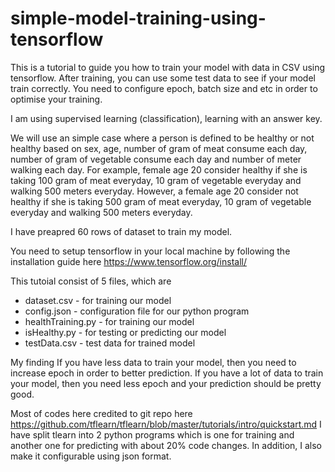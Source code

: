 # simple-model-training-using-tensorflow
This is a tutorial to guide you how to train your model with data in CSV using tensorflow. After training, you can use some test data to see if your model train correctly. You need to configure epoch, batch size and etc in order to optimise your training.

I am using supervised learning (classification), learning with an answer key.

We will use an simple case where a person is defined to be healthy or not healthy based on sex, age, number of gram of meat consume each day, number of gram of vegetable consume each day and number of meter walking each day. For example, female age 20 consider healthy if she is taking 100 gram of meat everyday, 10 gram of vegetable everyday and walking 500 meters everyday. However, a female age 20 consider not healthy if she is taking 500 gram of meat everyday, 10 gram of vegetable everyday and walking 500 meters everyday.

I have preapred 60 rows of dataset to train my model.

You need to setup tensorflow in your local machine by following the installation guide here https://www.tensorflow.org/install/

This tutoial consist of 5 files, which are
<ul>
<li>dataset.csv - for training our model</li>
<li>config.json - configuration file for our python program</li>
<li>healthTraining.py - for training our model</li>
<li>isHealthy.py - for testing or predicting our model</li>
<li>testData.csv - test data for trained model</li>
</ul>

My finding
If you have less data to train your model, then you need to increase epoch in order to better prediction.
If you have a lot of data to train your model, then you need less epoch and your prediction should be pretty good.

Most of codes here credited to git repo here https://github.com/tflearn/tflearn/blob/master/tutorials/intro/quickstart.md
I have split tlearn into 2 python programs which is one for training and another one for predicting with about 20% code changes. In addition, I also make it configurable using json format.
